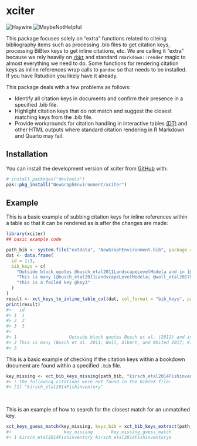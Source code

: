 
<!-- README.md is generated from README.Rmd. Please edit that file -->

# xciter

![Haywire](https://img.shields.io/badge/status-haywire-red)
![MaybeNotHelpful](https://img.shields.io/badge/NeverMind-MaybeNotHelpful-green)

This package focuses solely on “extra” functions related to citeing
bibliography items such as processing .bib files to get citation keys,
processing BiBtex keys to get inline citations, etc. We are calling it
“extra” because we rely heavily on
[`rbbt`](https://github.com/paleolimbot/rbbt) and standard
`rmarkdown::render` magic to almost everything we need to do. Some
functions for rendering citation keys as inline references wrap calls to
`pandoc` so that needs to be installed. If you have Rstudion you likely
have it already.

This package deals with a few problems as follows:

- Identify all citation keys in documents and confirm their presence in
  a specified .bib file.
- Highlight citation keys that do not match and suggest the closest
  matching keys from the .bib file.
- Provide workarounds for citation handling in interactive tables
  [(DT)](https://github.com/rstudio/DT) and other HTML outputs where
  standard citation rendering in R Markdown and Quarto may fail.

## Installation

You can install the development version of xciter from
[GitHub](https://github.com/) with:

``` r
# install.packages("devtools")
pak::pkg_install("NewGraphEnvironment/xciter")
```

## Example

This is a basic example of subbing citation keys for inline references
within a table so that it can be rendered as is after the changes are
made:

``` r
library(xciter)
## basic example code

path_bib <- system.file("extdata", "NewGraphEnvironment.bib", package = "xciter")
dat <- data.frame(
  id = 1:3,
  bib_keys = c(
    "Outside block quotes @busch_etal2011LandscapeLevelModela and in [@woll_etal2017SalmonEcological]",
    "This is many [@busch_etal2011LandscapeLevelModela; @woll_etal2017SalmonEcological; @kirsch_etal2014Fishinventorya]",
    "this is a failed key @key3"
  )
)
result <- xct_keys_to_inline_table_col(dat, col_format = "bib_keys", path_bib = path_bib)
print(result)
#>   id
#> 1  1
#> 2  2
#> 3  3
#>                                                                                             bib_keys
#> 1                    Outside block quotes Busch et al. (2011) and in (Woll, Albert, and Whited 2017)
#> 2 This is many (Busch et al. 2011; Woll, Albert, and Whited 2017; Kirsch, Buckwalter, and Reed 2014)
#> 3                                                                       this is a failed key (key3?)
```

This is a basic example of checking if the citation keys within a
bookdown document are found within a specified `.bib` file.

``` r
key_missing <- xct_bib_keys_missing(path_bib, "kirsch_etal2014Fishinventory")
#> ! The following citations were not found in the BibTeX file:
#> [1] "kirsch_etal2014Fishinventory"
```

<br>

This is an example of how to search for the closest match for an
unmatched key.

``` r
xct_keys_guess_match(key_missing, keys_bib = xct_bib_keys_extract(path_bib))
#>                    key_missing       key_missing_guess_match
#> 1 kirsch_etal2014Fishinventory kirsch_etal2014Fishinventorya
```
